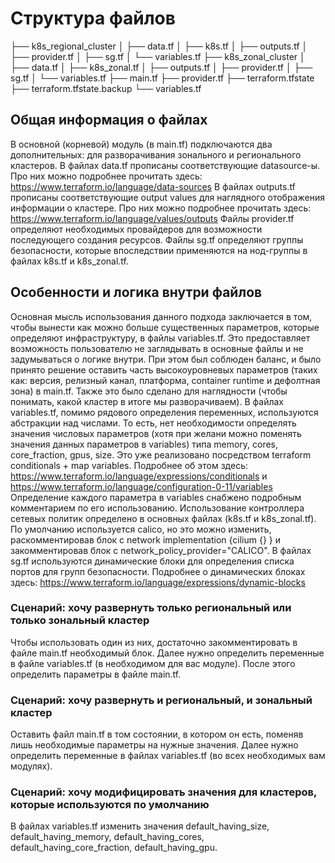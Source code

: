 # Cтруктура файлов

├── k8s_regional_cluster
│   ├── data.tf
│   ├── k8s.tf
│   ├── outputs.tf
│   ├── provider.tf
│   ├── sg.tf
│   └── variables.tf
├── k8s_zonal_cluster
│   ├── data.tf
│   ├── k8s_zonal.tf
│   ├── outputs.tf
│   ├── provider.tf
│   ├── sg.tf
│   └── variables.tf
├── main.tf
├── provider.tf
├── terraform.tfstate
├── terraform.tfstate.backup
└── variables.tf

## Общая информация о файлах
В основной (корневой) модуль (в main.tf) подключаются два дополнительных: для разворачивания зонального и регионального кластеров.
В файлах data.tf прописаны соответствующие datasource-ы. Про них можно подробнее прочитать здесь: https://www.terraform.io/language/data-sources
В файлах outputs.tf прописаны соответствующие output values для наглядного отображения информации о кластере. Про них можно подробнее прочитать здесь: https://www.terraform.io/language/values/outputs
Файлы provider.tf определяют необходимых провайдеров для возможности последующего создания ресурсов.
Файлы sg.tf определяют группы безопасности, которые впоследствии применяются на нод-группы в файлах k8s.tf и k8s_zonal.tf.

## Особенности и логика внутри файлов
Основная мысль использования данного подхода заключается в том, чтобы вынести как можно больше существенных параметров, которые определяют инфраструктуру, в файлы variables.tf.
Это предоставляет возможность пользователю не заглядывать в основные файлы и не задумываться о логике внутри.
При этом был соблюден баланс, и было принято решение оставить часть высокоуровневых параметров (таких как: версия, релизный канал, платформа, container runtime и дефолтная зона) в main.tf.
Также это было сделано для наглядности (чтобы понимать, какой кластер в итоге мы разворачиваем).
В файлах variables.tf, помимо рядового определения переменных, используются абстракции над числами. То есть, нет необходимости определять значения числовых параметров (хотя при желани можно поменять значения данных параметров в variables) типа memory, cores, core_fraction, gpus, size.
Это уже реализовано посредством terraform conditionals + map variables. Подробнее об этом здесь: https://www.terraform.io/language/expressions/conditionals и https://www.terraform.io/language/configuration-0-11/variables
Определение каждого параметра в variables снабжено подробным комментарием по его использованию.
Использование контроллера сетевых политик определено в основных файлах (k8s.tf и k8s_zonal.tf). По умолчанию используется calico, но это можно изменить, раскомментировав блок с network implementation {cilium {} } и закомментировав блок с network_policy_provider="CALICO".
В файлах sg.tf используются динамические блоки для определения списка портов для групп безопасности. Подробнее о динамических блоках здесь: https://www.terraform.io/language/expressions/dynamic-blocks
### Сценарий: хочу развернуть только региональный или только зональный кластер
Чтобы использовать один из них, достаточно закомментировать в файле main.tf необходимый блок.
Далее нужно определить переменные в файле variables.tf (в необходимом для вас модуле).
После этого определить параметры в файле main.tf.
### Сценарий: хочу развернуть и региональный, и зональный кластер
Оставить файл main.tf в том состоянии, в котором он есть, поменяв лишь необходимые параметры на нужные значения.
Далее нужно определить переменные в файлах variables.tf (во всех необходимых вам модулях).
### Сценарий: хочу модифицировать значения для кластеров, которые используются по умолчанию
В файлах variables.tf изменить значения default_having_size, default_having_memory, default_having_cores, default_having_core_fraction, default_having_gpu.
